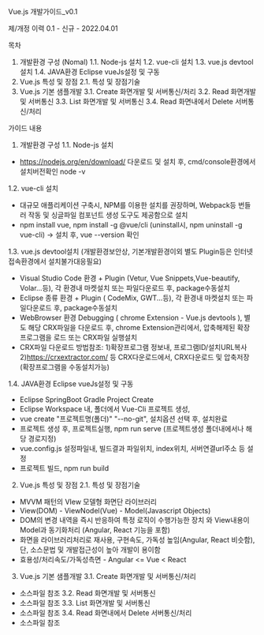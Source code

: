 Vue.js 개발가이드_v0.1

제/개정 이력
0.1 - 신규 - 2022.04.01 

목차
1. 개발환경 구성 (Nomal)
1.1. Node-js 설치
1.2. vue-cli 설치
1.3. vue.js devtool설치
1.4. JAVA환경 Eclipse vueJs설정 및 구동
2. Vue.js 특성 및 장점
2.1. 특성 및 장점기술
3. Vue.js 기본 샘플개발
3.1. Create 화면개발 및 서버통신/처리
3.2. Read 화면개발 및 서버통신
3.3. List 화면개발 및 서버통신
3.4. Read 화면내에서 Delete 서버통신/처리

가이드 내용
1. 개발환경 구성
1.1. Node-js 설치
- https://nodejs.org/en/download/ 다운로드 및 설치 후,  cmd/console환경에서 설치버전확인 node -v

1.2. vue-cli 설치
- 대규모 애플리케이션 구축시, NPM를 이용한 설치를 권장하며, Webpack등 번들러 작동 및 싱글파일 컴포넌트 생성 도구도 제공함으로 설치
- npm install vue, npm install -g @vue/cli (uninstall시, npm uninstall -g vue-cli) -> 설치 후, vue --version 확인

1.3. vue.js devtool설치 (개발환경보안상, 기본개발환경이외 별도 Plugin등은 인터넷접속환경에서 설치불가대응필요)
- Visual Studio Code 환경 + Plugin (Vetur, Vue Snippets,Vue-beautify, Volar...등), 각 환경내 마켓설치 또는 파일다운로드 후, package수동설치
- Eclipse 종류 환경 + Plugin ( CodeMix, GWT...등), 각 환경내 마켓설치 또는 파일다운로드 후, package수동설치
- WebBrowser 환경 Debugging ( chrome Extension - Vue.js devtools ), 별도 해당 CRX파일을 다운로드 후, chrome Extension관리에서, 압축해제된 확장 프로그램을 로드 또는 CRX파일 실행설치
- CRX파일 다운로드 방법참조: 1)확장프로그램 정보내, 프로그램ID/설치URL복사 2)https://crxextractor.com/ 등 CRX다운로드에서, CRX다운로드 및 압축저장  (확장프로그램을 수동설치가능)

1.4. JAVA환경 Eclipse vueJs설정 및 구동
- Eclipse SpringBoot Gradle Project Create
- Eclipse Workspace 내, 폴더에서 Vue-Cli 프로젝트 생성, 
- vue create "프로젝트명(폴더)" "--no-git", 설치옵션 선택 후, 설치완료
- 프로젝트 생성 후, 프로젝트실행, npm run serve (프로젝트생성 폴더내에서나 해당 경로지정)
- vue.config.js 설정파일내, 빌드결과 파일위치, index위치, 서버연결url주소 등 설정
- 프로젝트 빌드, npm run build

2. Vue.js 특성 및 장점
2.1. 특성 및 장점기술
- MVVM 패턴의 VIew 모델형 화면단 라이브러리
- View(DOM) - ViewNodel(Vue) - Model(Javascript Objects)
- DOM의 변경 내역을 즉시 반응하여 특정 로직이 수행가능한 장치 와 View내용이 Model과 동기화처리 (Angular, React 기능을 포함)
- 화면을 라이브러리처리로 재사용, 구현속도, 가독성 높임(Angular, React 비슷함),  단, 소스문법 및 개발접근성이 높아 개발이 용이함
- 효용성/처리속도/가독성측면 - Angular <= Vue < React

3. Vue.js 기본 샘플개발
3.1. Create 화면개발 및 서버통신/처리
- 소스파일 참조 
3.2. Read 화면개발 및 서버통신
- 소스파일 참조
3.3. List 화면개발 및 서버통신
- 소스파일 참조
3.4. Read 화면내에서 Delete 서버통신/처리
- 소스파일 참조
